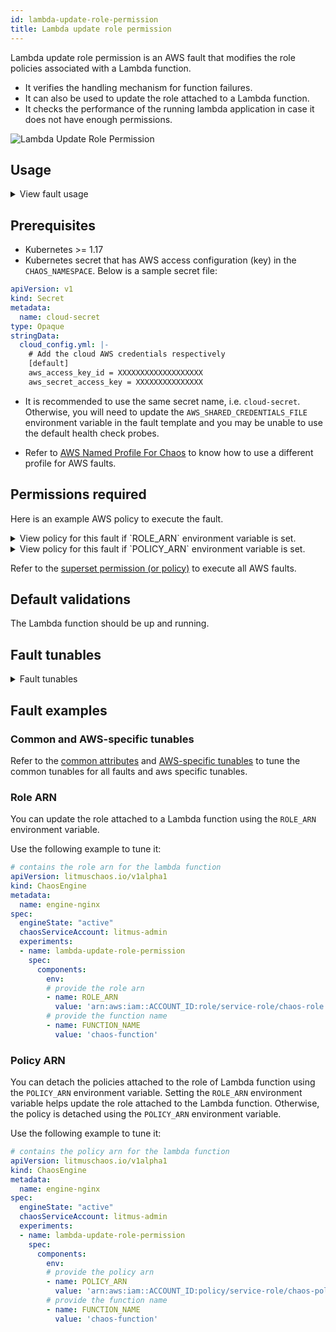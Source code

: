```yaml
---
id: lambda-update-role-permission
title: Lambda update role permission
---
```


Lambda update role permission is an AWS fault that modifies the role policies associated with a Lambda function.
- It verifies the handling mechanism for function failures.
- It can also be used to update the role attached to a Lambda function.
- It checks the performance of the running lambda application in case it does not have enough permissions.

![Lambda Update Role Permission](./static/images/lambda-update-role-permission.png)

## Usage

<details>
<summary>View fault usage</summary>
<div>
Lambda functions sometimes depend on services such as RDS, DynamoDB, S3, etc. In such cases, certain permissions are required to access these services. This chaos fault helps understand how your application would behave when a Lambda function does not have enough permissions to access the services.
</div>
</details>

## Prerequisites

- Kubernetes >= 1.17
- Kubernetes secret that has AWS access configuration (key) in the `CHAOS_NAMESPACE`. Below is a sample secret file:

```yaml
apiVersion: v1
kind: Secret
metadata:
  name: cloud-secret
type: Opaque
stringData:
  cloud_config.yml: |-
    # Add the cloud AWS credentials respectively
    [default]
    aws_access_key_id = XXXXXXXXXXXXXXXXXXX
    aws_secret_access_key = XXXXXXXXXXXXXXX
```

- It is recommended to use the same secret name, i.e. `cloud-secret`. Otherwise, you will need to update the `AWS_SHARED_CREDENTIALS_FILE` environment variable in the fault template and you may be unable to use the default health check probes. 

- Refer to [AWS Named Profile For Chaos](./security-Configurations/aws-switch-profile) to know how to use a different profile for AWS faults.

## Permissions required

Here is an example AWS policy to execute the fault.

<details>
<summary>View policy for this fault if `ROLE_ARN` environment variable is set.</summary>

```json
{
    "Version": "2012-10-17",
    "Statement": [
        {
            "Sid": "VisualEditor0",
            "Effect": "Allow",
            "Action": [
                "iam:PassRole",
                "lambda:GetFunction",
                "lambda:UpdateFunctionConfiguration",
                "iam:AttachRolePolicy"
            ],
            "Resource": "*"
        }
    ]
}
```
</details>
<details>
<summary>View policy for this fault if `POLICY_ARN` environment variable is set.</summary>

```json
{
    "Version": "2012-10-17",
    "Statement": [
        {
            "Sid": "VisualEditor0",
            "Effect": "Allow",
            "Action": [
                "iam:DetachRolePolicy",
                "lambda:GetFunction",
                "iam:ListAttachedRolePolicies",
                "iam:AttachRolePolicy",
                "iam:GetRolePolicy"
            ],
            "Resource": "*"
        }
    ]
}
```
</details>

Refer to the [superset permission (or policy)](./security-Configurations/policy-for-all-aws-faults) to execute all AWS faults.

## Default validations

The Lambda function should be up and running.


## Fault tunables

<details>
    <summary>Fault tunables</summary>
    <h2>Mandatory Fields</h2>
    <table>
      <tr>
        <th> Variables </th>
        <th> Description </th>
        <th> Notes </th>
      </tr>
      <tr>
        <td> FUNCTION_NAME </td>
        <td> Name of the target Lambda function. It supports a single function name.</td>
        <td> For example, <code>test-function</code>. </td>
      </tr>
      <tr>
        <td> POLICY_ARN </td>
        <td> Provide the policy arn that you want to detach from the role attached</td>
        <td> </td>
      </tr>
      <tr>
        <td> ROLE_ARN </td>
        <td> Provide the role arn that you want to update in the lambda function</td>
        <td> ROLE_ARN and POLICY_ARN are mutually exclusive. If both are provided, ROLE_ARN is prioritized</td>
      </tr>
      <tr>
        <td> REGION </td>
        <td> The region name of the target lambda function</td>
        <td> For example, <code>us-east-2</code> </td>
      </tr>
    </table>
    <h2>Optional Fields</h2>
    <table>
      <tr>
        <th> Variables </th>
        <th> Description </th>
        <th> Notes </th>
      </tr>
      <tr>
        <td> TOTAL_CHAOS_DURATION </td>
        <td> The total time duration for chaos insertion in seconds </td>
        <td> Defaults to 30s. </td>
      </tr>
      <tr>
        <td> CHAOS_INTERVAL </td>
        <td> The interval (in seconds) between successive policy/role detach/update.</td>
        <td> Defaults to 30s </td>
      </tr>
      <tr>
        <td> SEQUENCE </td>
        <td> It defines sequence of chaos execution for multiple instance</td>
        <td> Default value: parallel. Supported: serial, parallel </td>
      </tr>
      <tr>
        <td> RAMP_TIME </td>
        <td> Period to wait before and after injection of chaos in seconds </td>
        <td> For example, 30s. </td>
      </tr>
    </table>
</details>

## Fault examples

### Common and AWS-specific tunables

Refer to the [common attributes](../common-tunables-for-all-faults) and [AWS-specific tunables](./aws-fault-tunables) to tune the common tunables for all faults and aws specific tunables.

### Role ARN

You can update the role attached to a Lambda function using the `ROLE_ARN` environment variable.

Use the following example to tune it:

[embedmd]:# (./static/manifests/lambda-update-role-permission/function-role.yaml yaml)
```yaml
# contains the role arn for the lambda function
apiVersion: litmuschaos.io/v1alpha1
kind: ChaosEngine
metadata:
  name: engine-nginx
spec:
  engineState: "active"
  chaosServiceAccount: litmus-admin
  experiments:
  - name: lambda-update-role-permission
    spec:
      components:
        env:
        # provide the role arn 
        - name: ROLE_ARN
          value: 'arn:aws:iam::ACCOUNT_ID:role/service-role/chaos-role'
        # provide the function name 
        - name: FUNCTION_NAME
          value: 'chaos-function' 
```
### Policy ARN

You can detach the policies attached to the role of Lambda function using the `POLICY_ARN` environment variable. 
Setting the `ROLE_ARN` environment variable helps update the role attached to the Lambda function. Otherwise, the policy is detached using the `POLICY_ARN` environment variable.

Use the following example to tune it:

[embedmd]:# (./static/manifests/lambda-update-role-permission/function-policy.yaml yaml)
```yaml
# contains the policy arn for the lambda function
apiVersion: litmuschaos.io/v1alpha1
kind: ChaosEngine
metadata:
  name: engine-nginx
spec:
  engineState: "active"
  chaosServiceAccount: litmus-admin
  experiments:
  - name: lambda-update-role-permission
    spec:
      components:
        env:
        # provide the policy arn 
        - name: POLICY_ARN
          value: 'arn:aws:iam::ACCOUNT_ID:policy/service-role/chaos-policy'
        # provide the function name 
        - name: FUNCTION_NAME
          value: 'chaos-function'
```